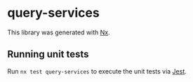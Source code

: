 # query-services

This library was generated with [Nx](https://nx.dev).

## Running unit tests

Run `nx test query-services` to execute the unit tests via [Jest](https://jestjs.io).
